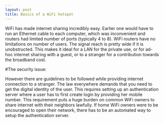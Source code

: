 ```yaml
---
layout: post
title: Basics of a WiFi hotspot
---
```

WiFi has made internet sharing incredibly easy. Earlier one would have to run an Ethernet cable to each computer, which was inconvenient and routers had limited number of ports (typically 4 to 8).
WiFi routers have no limitations on number of users. The signal reach is pretty wide if it is unobstructed. This makes it ideal for a LAN for the private use, or for ad-hoc internet sharing with a guest, or to a stranger for a contribution towards the broadband cost.


#The security issue:

However there are guidelines to be followed while providing internet connection to a stranger. The law everywhere demands that you need to get the digital identity of the user. This requires setting up an authentication server where a user has to first create login by providing her mobile number. 
This requirement puts a huge burden on common WiFi owners to share internet with their neighbors lawfully. If home WiFi owners were to be encouraged to open their network, there has to be an automated way to setup the authentication server. 
